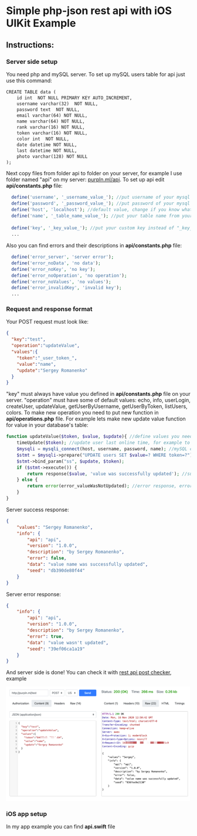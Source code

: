 # Simple php-json rest api with iOS UIKit Example
## Instructions:

### Server side setup
You need php and mySQL server. To set up mySQL users table for api just use this command:

```mysql
CREATE TABLE data (
	id int  NOT NULL PRIMARY KEY AUTO_INCREMENT,
	username varchar(32)  NOT NULL,
	password text  NOT NULL,
	email varchar(64) NOT NULL,
	name varchar(64) NOT NULL,
	rank varchar(16) NOT NULL,
	token varchar(16) NOT NULL,
	color int  NOT NULL,
	date datetime NOT NULL,
	last datetime NOT NULL,
	photo varchar(128) NOT NULL
);
```

Next copy files from folder api to folder on your server, for example I use folder named "api" on my server: [purpln.ml/api](http://purpln.ml/api). To set up api edit **api/constants.php** file:
```php
  define('username', '_username_value_'); //put username of your mysql database instead of "_username_value_"
  define('password', '_password_value_'); //put password of your mysql database instead of "_password_value_"
  define('host', 'localhost'); //default value, change if you know what you change
  define('name', '_table_name_value_'); //put your table name from your mysql database instead of "_table_name_value_"
  
  define('key', '_key_value_'); //put your custom key instead of "_key_value_" so that no body could gain access to your api
  ...
```

Also you can find errors and their descriptions in **api/constants.php** file:
```php
  define('error_server', 'server error');
  define('error_noData', 'no data');
  define('error_noKey', 'no key');
  define('error_noOperation', 'no operation');
  define('error_noValues', 'no values');
  define('error_invalidKey', 'invalid key');
  ...
```

### Request and response format
Your POST request must look like:
```json
{
  "key":"test",
  "operation":"updateValue",
  "values":{
    "token":"_user_token_",
    "value":"name",
    "update":"Sergey Romanenko"
  }
}
```
"key" must always have value you defined in **api/constants.php** file on your server.
"operation" must have some of default values: echo, info, userLogin, createUser, updateValue, getUserByUsername, getUserByToken, listUsers, colors. To make new operation you need to put new function in **api/operations.php** file. For example lets make new update value function for value in your database's table:

```php
function updateValue($token, $value, $update){ //define values you need in this function
    timeUpdate($token); //update user last online time, for example to use it like: "user ADMIN was online on 1'st of January at 10 pm" this value stored in your table as "last"
    $mysqli = mysqli_connect(host, username, password, name); //mySQL connection with host, username, password, name values you defined in api/constants.php file
    $stmt = $mysqli->prepare("UPDATE users SET $value=? WHERE token=?"); //mySQL action
    $stmt->bind_param("ss", $update, $token);
    if ($stmt->execute()) {
        return response($value, 'value was successfully updated'); //success response, first value would be send in respons->values (you can response as string, array, or even array of array, like "listUsers" operation do, second value would be send in respons->info->data
    } else {
        return error(error_valueWasNotUpdated); //error response, error defined in api/constants.php file
    }
}
```

Server success response:
```json
{
    "values": "Sergey Romanenko",
    "info": {
        "api": "api",
        "version": "1.0.0",
        "description": "by Sergey Romanenko",
        "error": false,
        "data": "value name was successfully updated",
        "seed": "db390de80f44"
    }
}
```

Server error response:
```json
{
    "info": {
        "api": "api",
        "version": "1.0.0",
        "description": "by Sergey Romanenko",
        "error": true,
        "data": "value wasn't updated",
        "seed": "39ef06ca1a19"
    }
}
```

And server side is done! You can check it with [rest api post checker](https://reqbin.com/req/v0crmky0/rest-api-post-example), example

<img src=https://raw.githubusercontent.com/purpln/purpln/main/images/api2.png>

### iOS app setup
In my app example you can find **api.swift** file
